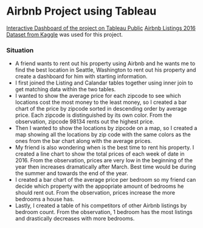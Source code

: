 # Airbnb Project using Tableau

[Interactive Dashboard of the project on Tableau Public](https://public.tableau.com/app/profile/jeanie.chea/viz/AirbnbFullProject_16841281226260/Dashboard1#1)
[Airbnb Listings 2016 Dataset from Kaggle](https://www.kaggle.com/datasets/alexanderfreberg/airbnb-listings-2016-dataset?resource=download) was used for this project. 

### Situation

- A friend wants to rent out his property using Airbnb and he wants me to find the best location in Seattle, Washington to rent out his property and create a dashboard for him with starting information.
- I first joined the Listing and Calandar tables together using inner join to get matching data within the two tables.
- I wanted to show the average price for each zipcode to see which locations cost the most money to the least money, so I created a bar chart of the price by zipcode sorted in descending order by average price. Each zipcode is distinguished by its own color. From the observation, zipcode 98134 rents out the highest price.
- Then I wanted to show the locations by zipcode on a map, so I created a map showing all the locations by zip code with the same colors as the ones from the bar chart along with the average prices.
- My friend is also wondering when is the best time to rent his property. I created a line chart to show the total prices of each week of date in 2016. From the observation, prices are very low in the beginning of the year then increases dramatically after March. Best time would be during the summer and towards the end of the year.
- I created a bar chart of the average price per bedroom so my friend can decide which property with the appopriate amount of bedrooms he should rent out. From the observation, prices increase the more bedrooms a house has.
- Lastly, I created a table of his competitors of other Airbnb listings by bedroom count. From the observation, 1 bedroom has the most listings and drastically decreases with more bedrooms.